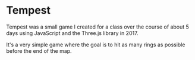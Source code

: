 # Tempest
Tempest was a small game I created for a class over the course of about 5 days using JavaScript and the Three.js library in 2017.

It's a very simple game where the goal is to hit as many rings as possible before the end of the map. 
